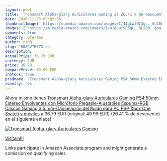 ```yaml
---
layout: post
title: 'Tronsmart Alpha-glary Auriculares Gaming al 26.41 % de descuento'
date: 2020-11-23 02:02:36
thumbnailImage: 'https://m.media-amazon.com/images/I/41gLwf9C3gL._SL200_.jpg'
images: [ 'https://m.media-amazon.com/images/I/41gLwf9C3gL._SL200_.jpg' ]
comments: true
category: ofertas
author: ring
slug: 'B089VTR7ZS-es'
description:
actualPrice: 36.79 EUR
currency: EUR
price: 36.79
comparePrice: 49.99 EUR
inStock: true
prodname: 'Tronsmart Alpha-glary Auriculares Gaming PS4 50mm Estéreo Envolventes con Micrófono Plegable-Ajustables Espuma-RGB Cascos Gaming 3 5 mm-Cancelación del Ruido para PC PSP Xbox One Switch y móviles'
country: 'es'
---
```


Ahora mismo tienes [Tronsmart Alpha-glary Auriculares Gaming PS4 50mm Estéreo Envolventes con Micrófono Plegable-Ajustables Espuma-RGB Cascos Gaming 3 5 mm-Cancelación del Ruido para PC PSP Xbox One Switch y móviles](https://www.amazon.es/dp/B089VTR7ZS/?tag=tolees-21) a 36.79 EUR (original: 49.99 EUR) (26.41 %  de descuento) en el siguiente enlace!

[![Tronsmart Alpha-glary Auriculares Gaming](https://m.media-amazon.com/images/I/41gLwf9C3gL._SL200_.jpg)](https://www.amazon.es/dp/B089VTR7ZS/?tag=tolees-21)

[Visítala!!!](https://www.amazon.es/dp/B089VTR7ZS/?tag=tolees-21)

Links participate in Amazon Associate program and might generate a comission on qualifying sales
